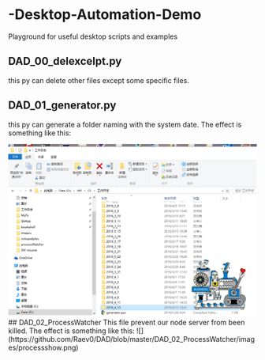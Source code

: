 # -Desktop-Automation-Demo
Playground for useful desktop scripts and examples
## DAD_00_delexcelpt.py
this py can delete other files except some specific files.
## DAD_01_generator.py
this py can generate a folder naming with the system date. The effect is something like this:
<div align="center"><img width="512" src="https://github.com/Raev0/DAD/blob/master/DAD_01_generator.py/images/factory.png" /></div>
## DAD_02_ProcessWatcher
This file prevent our node server from been killed. The effect is something like this:
![](https://github.com/Raev0/DAD/blob/master/DAD_02_ProcessWatcher/images/processshow.png)
